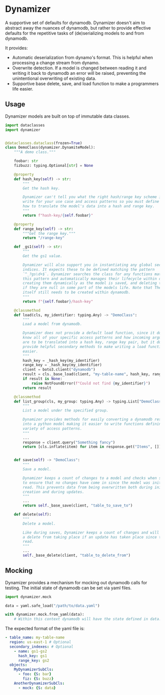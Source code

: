 # Dynamizer

A supportive set of defaults for dynamodb. Dynamizer doesn't aim to
abstract away the nuances of dynamodb, but rather to provide effective
defaults for the repetitive tasks of (de)serializing models to and from
dynamodb.

It provides:

- Automatic deserialization from dynamo's format. This is helpful when
  processing a change stream from dynamo.
- Overwrite detection. If a model is changed between reading it and writing
  it back to dynamodb an error will be raised, preventing the unintentional
  overwriting of existing data.
- Supportive base delete, save, and load function to make a programmers life
  easier.

## Usage

Dynamizer models are built on top of immutable data classes.

```python
import dataclasses
import dynamizer


@dataclasses.dataclass(frozen=True)
class DemoClass(dynamizer.DynamiteModel):
    """A demo class."""

    foobar: str
    fizbuzz: typing.Optional[str] = None

    @property
    def hash_key(self) -> str:
        """
        Get the hash key.

        Dynamizer can't tell you what the right hash/range key scheme is
        write for your use case and access patterns so you must define
        how to translate the model's data into a hash and range key.
        """
        return f"hash-key/{self.foobar}"

    @property
    def range_key(self) -> str:
        """Get the range key."""
        return "/range-key"

    def _gs1(self) -> str:
        """
        Get the gs1 value.

        Dynamizer will also support you in instantiating any global secondary
        indices. It expects these to be defined matching the pattern
        `^_?gs\d+$`. Dynamizer searches the class for any functions matching
        this pattern and automatically manages their lifecycle within dynamodb,
        creating them dynamically as the model is saved, and deleting them
        if they are null in some part of the models life. Note that The index
        itself still needs to be created within dynamodb.
        """
        return f"{self.foobar}/hash-key"

    @classmethod
    def load(cls, my_identifier: typing.Any) -> "DemoClass":
        """
        Load a model from dynamodb.

        Dynamizer does not provide a default load function, since it doesn't
        know all of your specific access patterns and how incoming arguments
        are to be translated into a hash key, range key pair, but it does
        provide helpful secondary methods to make writing a load function
        easier.
        """
        hash_key = _hash_key(my_identifier)
        range_key = _hash_key(my_identifier)
        client = boto3.client("dynamodb")
        result = cls._base_load(client, "my-table-name", hash_key, range_key)
        if result is None:
            raise NotFoundError(f"Could not find {my_identifier}")
        return result

    @classmethod
    def list_group(cls, my_group: typing.Any) -> typing.List["DemoClass"]:
        """
        List a model under the specified group.

        Dynamizer provides methods for easily converting a dynamodb response
        into a python model making it easier to write functions defining a
        variety of access patterns.
        """
        ...
        response = client.query("Something fancy")
        return [cls.inflate(item) for item in response.get("Items", [])]


    def save(self) -> "DemoClass":
        """
        Save a model.

        Dynamizer keeps a count of changes to a model and checks when saving
        to ensure that no changes have come in since the model was initially
        read. This prevents data from being overwritten both during initial
        creation and during updates.
        """
        ...
        return self._base_save(client, "table_to_save_to")

    def delete(self):
        """
        Delete a model.

        Like during saves, Dynamizer keeps a count of changes and will prevent
        a delete from taking place if an update has taken place since the last
        read.
        """
        ...
        self._base_delete(client, "table_to_delete_from")
```

## Mocking

Dynamizer provides a mechanism for mocking out dynamodb calls for testing. The
initial state of dynamodb can be set via yaml files.

```python
import dynamizer.mock

data = yaml.safe_load("/path/to/data.yaml")

with dynamizer.mock.from_yaml(data):
    # Within this context dynamodb will have the state defined in data.yaml
```

The expected format of the yaml file is:

```yaml
- table_name: my-table-name
  region: us-east-1 # Optional
  secondary_indexes: # Optional
    - name: gs1-gs2
      hash_key: gs1
      range_key: gs2
  objects:
    MyDynamizerSubCls:
      - foo: {S: bar}
        fiz: {S: buzz}
    AnotherDynamizerSubCls:
      - mock: {S: data}
```